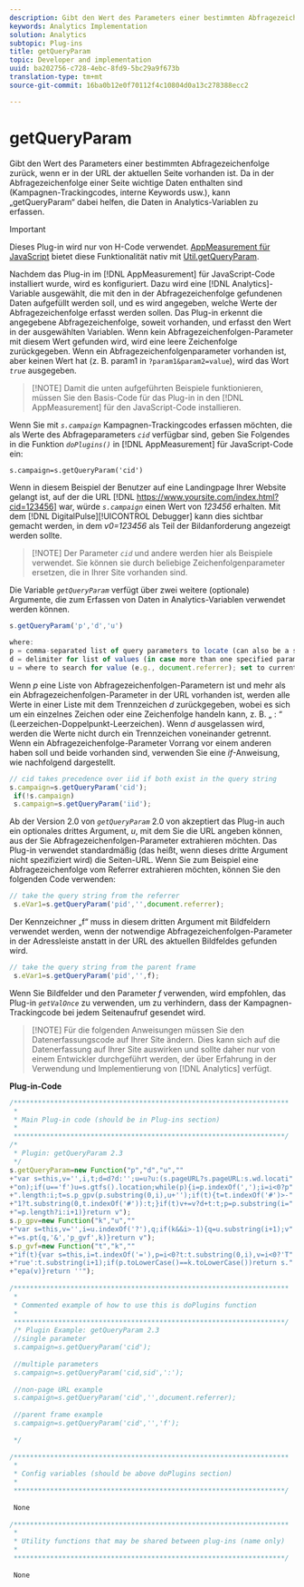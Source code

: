 ```yaml
---
description: Gibt den Wert des Parameters einer bestimmten Abfragezeichenfolge zurück, wenn er in der URL der aktuellen Seite vorhanden ist. Da in der Abfragezeichenfolge einer Seite wichtige Daten enthalten sind (Kampagnen-Trackingcodes, interne Keywords usw.), kann „getQueryParam“ dabei helfen, die Daten in Analytics-Variablen zu überführen.
keywords: Analytics Implementation
solution: Analytics
subtopic: Plug-ins
title: getQueryParam
topic: Developer and implementation
uuid: ba202756-c728-4ebc-8fd9-5bc29a9f673b
translation-type: tm+mt
source-git-commit: 16ba0b12e0f70112f4c10804d0a13c278388ecc2

---
```



# getQueryParam

Gibt den Wert des Parameters einer bestimmten Abfragezeichenfolge zurück, wenn er in der URL der aktuellen Seite vorhanden ist. Da in der Abfragezeichenfolge einer Seite wichtige Daten enthalten sind (Kampagnen-Trackingcodes, interne Keywords usw.), kann „getQueryParam“ dabei helfen, die Daten in Analytics-Variablen zu erfassen.

>[!IMPORTANT]
>
>Dieses Plug-in wird nur von H-Code verwendet. [AppMeasurement für JavaScript](/help/implement/js-implementation/c-appmeasurement-js/appmeasure-mjs.md) bietet diese Funktionalität nativ mit [Util.getQueryParam](/help/implement/js-implementation/util-getqueryparam.md).

Nachdem das Plug-in im [!DNL AppMeasurement] für JavaScript-Code installiert wurde, wird es konfiguriert. Dazu wird eine [!DNL Analytics]-Variable ausgewählt, die mit den in der Abfragezeichenfolge gefundenen Daten aufgefüllt werden soll, und es wird angegeben, welche Werte der Abfragezeichenfolge erfasst werden sollen. Das Plug-in erkennt die angegebene Abfragezeichenfolge, soweit vorhanden, und erfasst den Wert in der ausgewählten Variablen. Wenn kein Abfragezeichenfolgen-Parameter mit diesem Wert gefunden wird, wird eine leere Zeichenfolge zurückgegeben. Wenn ein Abfragezeichenfolgenparameter vorhanden ist, aber keinen Wert hat (z. B. param1 in `?param1&param2=value`), wird das Wort *`true`* ausgegeben.

> [!NOTE] Damit die unten aufgeführten Beispiele funktionieren, müssen Sie den Basis-Code für das Plug-in in den [!DNL AppMeasurement] für den JavaScript-Code installieren.

Wenn Sie mit *`s.campaign`* Kampagnen-Trackingcodes erfassen möchten, die als Werte des Abfrageparameters *`cid`* verfügbar sind, geben Sie Folgendes in die Funktion *`doPlugins()`* in [!DNL AppMeasurement] für JavaScript-Code ein:

`s.campaign=s.getQueryParam('cid')`

Wenn in diesem Beispiel der Benutzer auf eine Landingpage Ihrer Website gelangt ist, auf der die URL [!DNL https://www.yoursite.com/index.html?cid=123456] war, würde *`s.campaign`* einen Wert von *123456* erhalten. Mit dem [!DNL DigitalPulse][!UICONTROL  Debugger] kann dies sichtbar gemacht werden, in dem *v0=123456* als Teil der Bildanforderung angezeigt werden sollte.

> [!NOTE] Der Parameter *`cid`* und andere werden hier als Beispiele verwendet. Sie können sie durch beliebige Zeichenfolgenparameter ersetzen, die in Ihrer Site vorhanden sind.

Die Variable *`getQueryParam`* verfügt über zwei weitere (optionale) Argumente, die zum Erfassen von Daten in Analytics-Variablen verwendet werden können.

```js
s.getQueryParam('p','d','u') 
 
where: 
p = comma-separated list of query parameters to locate (can also be a single value with no comma) 
d = delimiter for list of values (in case more than one specified parameter is found) 
u = where to search for value (e.g., document.referrer); set to current page URL by default
```

Wenn *p* eine Liste von Abfragezeichenfolgen-Parametern ist und mehr als ein Abfragezeichenfolgen-Parameter in der URL vorhanden ist, werden alle Werte in einer Liste mit dem Trennzeichen *d* zurückgegeben, wobei es sich um ein einzelnes Zeichen oder eine Zeichenfolge handeln kann, z. B. „ : “ (Leerzeichen-Doppelpunkt-Leerzeichen). Wenn *d* ausgelassen wird, werden die Werte nicht durch ein Trennzeichen voneinander getrennt. Wenn ein Abfragezeichenfolge-Parameter Vorrang vor einem anderen haben soll und beide vorhanden sind, verwenden Sie eine *if*-Anweisung, wie nachfolgend dargestellt.

```js
// cid takes precedence over iid if both exist in the query string 
s.campaign=s.getQueryParam('cid'); 
 if(!s.campaign) 
 s.campaign=s.getQueryParam('iid'); 
```

Ab der Version 2.0 von *`getQueryParam`* 2.0 von akzeptiert das Plug-in auch ein optionales drittes Argument, *u*, mit dem Sie die URL angeben können, aus der Sie Abfragezeichenfolgen-Parameter extrahieren möchten. Das Plug-in verwendet standardmäßig (das heißt, wenn dieses dritte Argument nicht spezifiziert wird) die Seiten-URL. Wenn Sie zum Beispiel eine Abfragezeichenfolge vom Referrer extrahieren möchten, können Sie den folgenden Code verwenden:

```js
// take the query string from the referrer 
 s.eVar1=s.getQueryParam('pid','',document.referrer); 
```

Der Kennzeichner „f“ muss in diesem dritten Argument mit Bildfeldern verwendet werden, wenn der notwendige Abfragezeichenfolgen-Parameter in der Adressleiste anstatt in der URL des aktuellen Bildfeldes gefunden wird.

```js
// take the query string from the parent frame 
 s.eVar1=s.getQueryParam('pid','',f); 
```

Wenn Sie Bildfelder und den Parameter *f* verwenden, wird empfohlen, das Plug-in *`getValOnce`* zu verwenden, um zu verhindern, dass der Kampagnen-Trackingcode bei jedem Seitenaufruf gesendet wird.

> [!NOTE] Für die folgenden Anweisungen müssen Sie den Datenerfassungscode auf Ihrer Site ändern. Dies kann sich auf die Datenerfassung auf Ihrer Site auswirken und sollte daher nur von einem Entwickler durchgeführt werden, der über Erfahrung in der Verwendung und Implementierung von [!DNL Analytics] verfügt.

**Plug-in-Code**

```js
/******************************************************************** 
 * 
 * Main Plug-in code (should be in Plug-ins section) 
 * 
 *******************************************************************/ 
/* 
 * Plugin: getQueryParam 2.3 
 */ 
s.getQueryParam=new Function("p","d","u","" 
+"var s=this,v='',i,t;d=d?d:'';u=u?u:(s.pageURL?s.pageURL:s.wd.locati" 
+"on);if(u=='f')u=s.gtfs().location;while(p){i=p.indexOf(',');i=i<0?p" 
+".length:i;t=s.p_gpv(p.substring(0,i),u+'');if(t){t=t.indexOf('#')>-" 
+"1?t.substring(0,t.indexOf('#')):t;}if(t)v+=v?d+t:t;p=p.substring(i=" 
+"=p.length?i:i+1)}return v"); 
s.p_gpv=new Function("k","u","" 
+"var s=this,v='',i=u.indexOf('?'),q;if(k&&i>-1){q=u.substring(i+1);v" 
+"=s.pt(q,'&','p_gvf',k)}return v"); 
s.p_gvf=new Function("t","k","" 
+"if(t){var s=this,i=t.indexOf('='),p=i<0?t:t.substring(0,i),v=i<0?'T" 
+"rue':t.substring(i+1);if(p.toLowerCase()==k.toLowerCase())return s." 
+"epa(v)}return ''"); 
 
/******************************************************************** 
 * 
 * Commented example of how to use this is doPlugins function 
 * 
 *******************************************************************/ 
 /* Plugin Example: getQueryParam 2.3 
 //single parameter 
 s.campaign=s.getQueryParam('cid'); 
 
 //multiple parameters 
 s.campaign=s.getQueryParam('cid,sid',':'); 
 
 //non-page URL example 
 s.campaign=s.getQueryParam('cid','',document.referrer); 
 
 //parent frame example 
 s.campaign=s.getQueryParam('cid','','f'); 
 
 */ 
 
/******************************************************************** 
 * 
 * Config variables (should be above doPlugins section) 
 * 
 *******************************************************************/ 
 
 None 
 
/******************************************************************** 
 * 
 * Utility functions that may be shared between plug-ins (name only) 
 * 
 *******************************************************************/ 
  
 None
```


